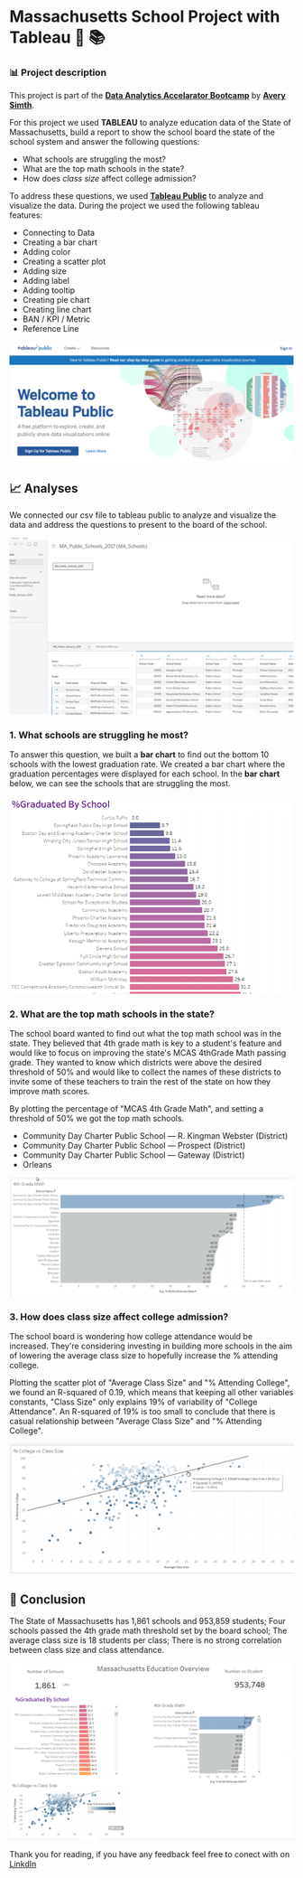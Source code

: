 # Massachusetts School Project with Tableau 🏫 📚

### 📊 Project description

 This project is part of the [**Data Analytics Accelarator Bootcamp**](https://www.datacareerjumpstart.com/) by [**Avery Simth**](https://www.linkedin.com/in/averyjsmith/).

For this project we used **TABLEAU** to analyze education data of the State of Massachusetts, build a report to show the school board the state of the school system and answer the following questions:

* What schools are struggling the most?
* What are the top math schools in the state?
* How does *class size* affect college admission?

To address these questions, we used [**Tableau Public**](https://public.tableau.com/app/discover) to analyze and visualize the data. During the project we used the following tableau features:

* Connecting to Data
* Creating a bar chart
* Adding color
* Creating a scatter plot
* Adding size
* Adding label
* Adding tooltip
* Creating pie chart
* Creating line chart
* BAN / KPI / Metric
* Reference Line

<img src="images/projects/Mass_tableau/tableau_public.PNG?raw=true">

## 📈 Analyses

We connected our csv file to tableau public to analyze and visualize the data and address the questions to present to the board of the school.

<img src="images/projects/Mass_tableau/data.PNG?raw=true">

### 1\. What schools are struggling he most?

To answer this question, we built a **bar chart** to find out the bottom 10 schools with the lowest graduation rate. We created a bar chart where the graduation percentages were displayed for each school. In the **bar chart** below, we can see the schools that are struggling the most.

<img src="images/projects/Mass_tableau/bar_chart.PNG?raw=true">

### 2\. What are the top math schools in the state?

The school board wanted to find out what the top math school was in the state. They believed that 4th grade math is key to a student's feature and would like to focus on improving the state's MCAS 4thGrade Math passing grade. They wanted to know which districts were above the desired threshold of 50% and would like to collect the names of these districts to invite some of these teachers to train the rest of the state on how they improve math scores.

By plotting the percentage of "MCAS 4th Grade Math", and setting a threshold of 50% we got the top math schools.

* Community Day Charter Public School — R. Kingman Webster (District)
* Community Day Charter Public School — Prospect (District)
* Community Day Charter Public School — Gateway (District)
* Orleans

<img src="images/projects/Mass_tableau/math.PNG?raw=true">

### 3\. How does class size affect college admission?

The school board is wondering how college attendance would be increased. They're considering investing in building more schools in the aim of lowering the average class size to hopefully increase the % attending college.

Plotting the scatter plot of "Average Class Size" and "% Attending College", we found an R-squared of 0.19, which means that keeping all other variables constants, "Class Size" only explains 19% of variability of "College Attendance". An R-squared of 19% is too small to conclude that there is casual relationship between "Average Class Size" and "% Attending College".

<img src="images/projects/Mass_tableau/scatter.PNG?raw=true">

## 📓 Conclusion

The State of Massachusetts has 1,861 schools and 953,859 students;
Four schools passed the 4th grade math threshold set by the board school;
The average class size is 18 students per class;
There is no strong correlation between class size and class attendance.

<img src="images/projects/Mass_tableau/dashboard.PNG?raw=true">

Thank you for reading, if you have any feedback feel free to conect with on [LinkdIn](https://www.linkedin.com/in/kelton-garcia-santos-a75060b3/)